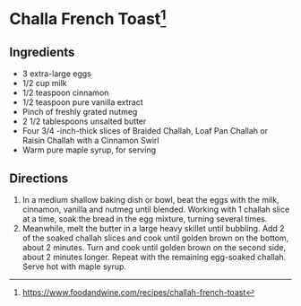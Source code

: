 # Challa French Toast[^1]

## Ingredients

- 3 extra-large eggs
- 1/2 cup milk
- 1/2 teaspoon cinnamon
- 1/2 teaspoon pure vanilla extract
- Pinch of freshly grated nutmeg
- 2 1/2 tablespoons unsalted butter
- Four 3/4 -inch-thick slices of Braided Challah, Loaf Pan Challah or Raisin Challah with a Cinnamon Swirl
- Warm pure maple syrup, for serving 

## Directions

1. In a medium shallow baking dish or bowl, beat the eggs with the milk, cinnamon, vanilla and nutmeg until blended. Working with 1 challah slice at a time, soak the bread in the egg mixture, turning several times.
2. Meanwhile, melt the butter in a large heavy skillet until bubbling. Add 2 of the soaked challah slices and cook until golden brown on the bottom, about 2 minutes. Turn and cook until golden brown on the second side, about 2 minutes longer. Repeat with the remaining egg-soaked challah. Serve hot with maple syrup.

[^1]: https://www.foodandwine.com/recipes/challah-french-toast
